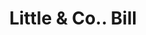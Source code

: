 ---
doi: 10.7916/D8N3185W
date_other: '1880'
date_other_textual: 1880-1889
form: printed ephemera
genre:
- Invoices
name:
- Little & Co.
object_in_context_url: https://biggert.cul.columbia.edu/items/view/ave_biggert_01928
subject_hierarchical_geographic:
- Troy, New York, United States
subject_name:
- Little & Co.
title: Little & Co.. Bill
sort_title: Little & Co.. Bill
call_number: ave_biggert_01928
coordinates:
- 42.73166666666667,-73.69250000000001
pid: ave_biggert_01928
identifiers: ave_biggert_01928
thumbnail: false
permalink: /biggert/ave_biggert_01928/
layout: iiif-image-page
---